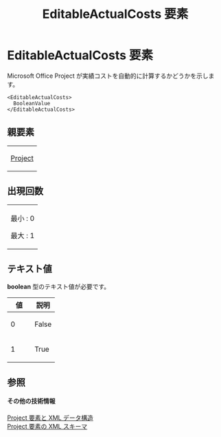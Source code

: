 ﻿---
title: EditableActualCosts 要素
TOCTitle: EditableActualCosts 要素
ms:assetid: 72afbfb3-f774-43c3-8585-ec91b3c57725
ms:mtpsurl: https://msdn.microsoft.com/ja-jp/library/Bb968544(v=office.12)
ms:contentKeyID: 16739711
ms.date: 06/30/2008
mtps_version: v=office.12
ms.translationtype: HT
---

# EditableActualCosts 要素

Microsoft Office Project が実績コストを自動的に計算するかどうかを示します。

    <EditableActualCosts>
      BooleanValue
    </EditableActualCosts>

## 親要素

<table>
<colgroup>
<col style="width: 100%" />
</colgroup>
<tbody>
<tr class="odd">
<td><p><a href="project-element.md">Project</a></p></td>
</tr>
</tbody>
</table>


## 出現回数


<table>
<colgroup>
<col style="width: 100%" />
</colgroup>
<tbody>
<tr class="odd">
<td><p>最小 : 0</p>
<p>最大 : 1</p></td>
</tr>
</tbody>
</table>


## テキスト値

**boolean** 型のテキスト値が必要です。

<table>
<colgroup>
<col style="width: 50%" />
<col style="width: 50%" />
</colgroup>
<thead>
<tr class="header">
<th>値</th>
<th>説明</th>
</tr>
</thead>
<tbody>
<tr class="odd">
<td><p>0</p></td>
<td><p>False</p></td>
</tr>
<tr class="even">
<td><p>1</p></td>
<td><p>True</p></td>
</tr>
</tbody>
</table>


## 参照

#### その他の技術情報

[Project 要素と XML データ構造](project-elements-and-xml-structure.md)  
[Project 要素の XML スキーマ](xml-schema-for-the-project-element.md)

